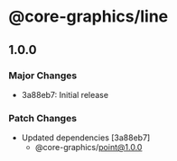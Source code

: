 # @core-graphics/line

## 1.0.0

### Major Changes

- 3a88eb7: Initial release

### Patch Changes

- Updated dependencies [3a88eb7]
  - @core-graphics/point@1.0.0
